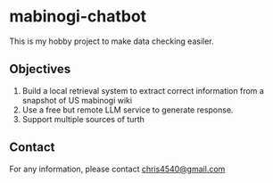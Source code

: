 # mabinogi-chatbot

This is my hobby project to make data checking easiler.

## Objectives
1. Build a local retrieval system to extract correct information from a snapshot of US mabinogi wiki
2. Use a free but remote LLM service to generate response.
3. Support multiple sources of turth


## Contact

For any information, please contact
chris4540@gmail.com
